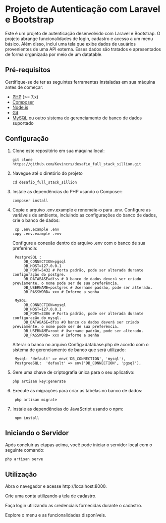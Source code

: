 # Projeto de Autenticação com Laravel e Bootstrap

Este é um projeto de autenticação desenvolvido com Laravel e Bootstrap. O projeto abrange funcionalidades de login, cadastro e acesso a um menu básico. Além disso, inclui uma tela que exibe dados de usuários provenientes de uma API externa. Esses dados são tratados e apresentados de forma organizada por meio de um datatable.

## Pré-requisitos

Certifique-se de ter as seguintes ferramentas instaladas em sua máquina antes de começar:

- [PHP](https://www.php.net/downloads.php) (>= 7.x)
- [Composer](https://getcomposer.org/download/)
- [Node.js](https://nodejs.org/en/download/)
- [Git](https://git-scm.com/downloads)
- [MySQL](https://dev.mysql.com/downloads/installer/) ou outro sistema de gerenciamento de banco de dados suportado

## Configuração

1. Clone este repositório em sua máquina local:

       git clone https://github.com/Kevincrs/desafio_full_stack_sillion.git

2. Navegue até o diretório do projeto

       cd desafio_full_stack_sillion

3. Instale as dependências do PHP usando o Composer:

       composer install

4. Copie o arquivo .env.example e renomeie-o para .env. Configure as variáveis de ambiente, incluindo as configurações do banco de dados, crie o banco de dados:
   
        cp .env.example .env
       copy .env.example .env

    Configure a conexão dentro do arquivo .env com o banco de sua preferência:

        PostgreSQL : 
            DB_CONNECTION=pgsql
            DB_HOST=127.0.0.1
            DB_PORT=5432 # Porta padrão, pode ser alterada durante configuração do postgre.
            DB_DATABASE=dfss # O banco de dados deverá ser criado previamente, o nome pode ser de sua preferência.
            DB_USERNAME=postgres # Username padrão, pode ser alterado.
            DB_PASSWORD= xxx # Informe a senha

        MySQL: 
            DB_CONNECTION=mysql
            DB_HOST=127.0.0.1
            DB_PORT=3306 # Porta padrão, pode ser alterada durante configuração do mysql.
            DB_DATABASE=dfss #O banco de dados deverá ser criado previamente, o nome pode ser de sua preferência.
            DB_USERNAME=root # Username padrão, pode ser alterado.
            DB_PASSWORD= xxx # Informe a senha

    Alterar o banco no arquivo Config>database.php de acordo com o sistema de gerenciamento de banco que será utilizado:

        Mysql: 'default' => env('DB_CONNECTION', 'mysql'),
        PostgreeSQL:  'default' => env('DB_CONNECTION', 'pgsql'),

5. Gere uma chave de criptografia única para o seu aplicativo:
   
       php artisan key:generate

6. Execute as migrações para criar as tabelas no banco de dados:

        php artisan migrate

7. Instale as dependências do JavaScript usando o npm:

        npm install


## Iniciando o Servidor

Após concluir as etapas acima, você pode iniciar o servidor local com o seguinte comando:

    php artisan serve


## Utilização

Abra o navegador e acesse http://localhost:8000.

Crie uma conta utilizando a tela de cadastro.

Faça login utilizando as credenciais fornecidas durante o cadastro.

Explore o menu e as funcionalidades disponíveis.

